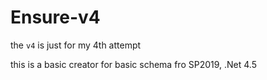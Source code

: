 # Ensure-v4

the `v4` is just for my 4th attempt

this is a basic creator for basic schema fro SP2019, .Net 4.5
